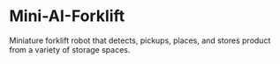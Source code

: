 # Mini-AI-Forklift
Miniature forklift robot that detects, pickups, places, and stores product from a variety of storage spaces.
